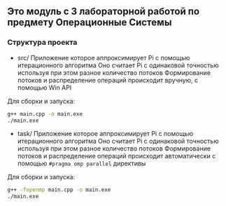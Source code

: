 ## Это модуль с 3 лабораторной работой по предмету Операционные Системы
### Структура проекта
- src/ 
Приложение которое аппроксимирует Pi с помощью итерационного алгоритма
Оно считает Pi с одинаковой точностью используя при этом разное количество потоков
Формирование потоков и распределение операций происходит вручную, с помощью Win API

Для сборки и запуска:

```bash
g++ main.cpp -o main.exe
./main.exe
```

- task/
Приложение которое аппроксимирует Pi с помощью итерационного алгоритма
Оно считает Pi с одинаковой точностью используя при этом разное количество потоков 
Формирование потоков и распределение операций происходит автоматически с помощью `#pragma omp parallel` директивы

Для сборки и запуска:

```bash
g++ -fopenmp main.cpp -o main.exe
./main.exe
```
